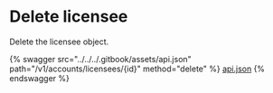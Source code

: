 # Delete licensee

Delete the licensee object.

{% swagger src="../../../.gitbook/assets/api.json" path="/v1/accounts/licensees/{id}" method="delete" %}
[api.json](../../../.gitbook/assets/api.json)
{% endswagger %}
